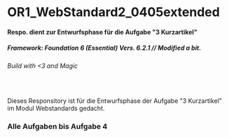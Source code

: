 # OR1_WebStandard2_0405extended

#### Respo. dient zur Entwurfsphase für die Aufgabe "3 Kurzartikel"
##### Framework: Foundation 6 (Essential) Vers. 6.2.1 // Modified a bit.
###### Build with <3 and Magic
<br>
<p> Dieses Responsitory ist für die Entwurfsphase der Aufgabe "3 Kurzartikel" im Modul Webstandards gedacht. </p>

### Alle Aufgaben bis Aufgabe 4 